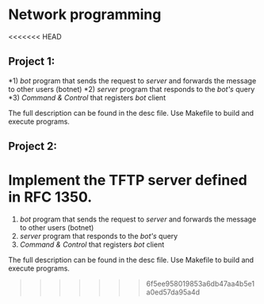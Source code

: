 # Network programming

<<<<<<< HEAD
## Project 1:

*1) _bot_ program that sends the request to _server_ and forwards the  message to other users (botnet)
*2) _server_ program that responds to the _bot's_ query
*3) _Command & Control_ that registers _bot_ client

The full description can be found in the desc file. Use Makefile to build and execute programs.

## Project 2:

Implement the TFTP server defined in RFC 1350.
=======
1) _bot_ program that sends the request to _server_ and forwards the  message to other users (botnet)
2) _server_ program that responds to the _bot's_ query
3) _Command & Control_ that registers _bot_ client

The full description can be found in the desc file. Use Makefile to build and execute programs.
>>>>>>> 6f5ee958019853a6db47aa4b5e1a0ed57da95a4d
